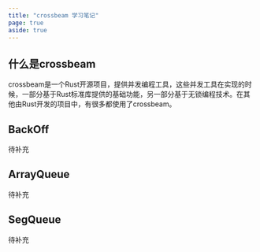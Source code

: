 ```yaml
---
title: "crossbeam 学习笔记"
page: true
aside: true
---
```


## 什么是crossbeam
crossbeam是一个Rust开源项目，提供并发编程工具，这些并发工具在实现的时候，一部分基于Rust标准库提供的基础功能，另一部分基于无锁编程技术。在其他由Rust开发的项目中，有很多都使用了crossbeam。

## BackOff
待补充

## ArrayQueue
待补充

## SegQueue
待补充